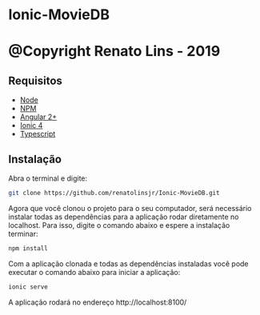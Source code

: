 # Ionic-MovieDB

# @Copyright Renato Lins - 2019

## Requisitos

+ [Node](https://nodejs.org/)
+ [NPM](https://www.npmjs.com/)
+ [Angular 2+](https://angular.io/)
+ [Ionic 4](https://ionicframework.com/)
+ [Typescript](https://www.typescriptlang.org/)

## Instalação

Abra o terminal e digite:

```sh
git clone https://github.com/renatolinsjr/Ionic-MovieDB.git
```

Agora que você clonou o projeto para o seu computador, será necessário instalar todas as dependências para a aplicação rodar diretamente no localhost. Para isso, digite o comando abaixo e espere a instalação terminar:

```sh
npm install
```

Com a aplicação clonada e todas as dependências instaladas você pode executar o comando abaixo para iniciar a aplicação:

```sh
ionic serve
```

A aplicação rodará no endereço http://localhost:8100/

